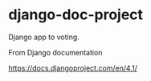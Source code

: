 # django-doc-project

Django app to voting.

From Django documentation

https://docs.djangoproject.com/en/4.1/
